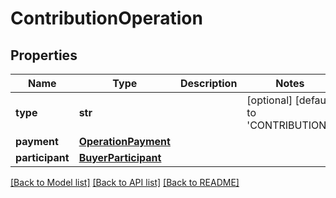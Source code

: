 # ContributionOperation

## Properties
Name | Type | Description | Notes
------------ | ------------- | ------------- | -------------
**type** | **str** |  | [optional] [default to 'CONTRIBUTION']
**payment** | [**OperationPayment**](OperationPayment.md) |  | 
**participant** | [**BuyerParticipant**](BuyerParticipant.md) |  | 

[[Back to Model list]](../README.md#documentation-for-models) [[Back to API list]](../README.md#documentation-for-api-endpoints) [[Back to README]](../README.md)


